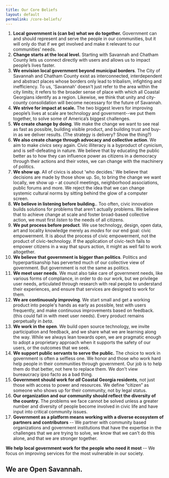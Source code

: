 ```yaml
---
title: Our Core Beliefs
layout: default
permalink: /core-beliefs/
---
```


1. **Local government is (can be) what we do together.** Government can and should represent and serve the people in our communities, but it will only do that if we get involved and make it relevant to our communities’ needs.
2. **Change starts at the local level.** Starting with Savannah and Chatham County lets us connect directly with users and allows us to impact people’s lives faster.
3. **We envision local government beyond municipal borders**. The City of Savannah and Chatham County exist as interconnected, interdependent and abstract places whose borders only lead to tribalism, infighting and inefficiency. To us, 'Savannah' doesn't just refer to the area within the city limits; it refers to the broader sense of place with which all Coastal Georgians identify as a region. Likewise, we think that unity and city-county consolidation will become necessary for the future of Savannah.
3. **We strive for impact at scale.** The two biggest levers for improving people’s lives at scale are technology and government--we put them together, to solve some of America’s biggest challenges. 
4. **We create change by doing**. We make the change we want to see real as fast as possible, building visible product, and building trust and buy-in as we deliver results. (The strategy is delivery? Show the thing?)
5.  **We also create change through advocacy and collective action**. We aim to make *civics* sexy again. Civic illiteracy is a byproduct of cynicism, and is self-defeating in nature. We believe that by educating the public better as to how they can influence power as citizens in a democracy through their actions and their votes, we can change with the machinery of politics.
6.  **We show up**. All of civics is about 'who decides.' We believe that decisions are made by those show up. So, to bring the change we want locally, we show up – at council meetings, neighborhood associations, public forums and more. We reject the idea that we can change systemic cultural norms by sitting behind the glow of a computer screen.
6.  **We believe in listening before building.**. Too often, civic innovation builds solutions for problems that aren't actually problems. We believe that to achieve change at scale and foster broad-based collective action, we must first *listen* to the needs of all citizens.
6.  **We put process before product**. We use technology, design, open data, art and locality knowledge merely as *modes* for our end goal: civic empowerment. It is about the process of civic empowerment, not the product of civic-technology. If the application of civic-tech fails to empower citizens in a way that spurs action, it might as well fail to work altogether.
7.  **We believe that government is bigger than politics**. Politics and hyperpartisanship has perverted much of our collective view of government. But government is not the same as politics.
5. **We meet user needs**. We must also take care of government needs, like various forms of compliance, in order to do our work, but we privilege user needs, articulated through research with real people to understand their experiences, and ensure that services are designed to work for them.
6. **We are continuously improving**. We start small and get a working product into people's hands as early as possible, test with users frequently, and make continuous improvements based on feedback. (this could fall in with meet user needs). Every product remains perpetually in *beta*.
7. **We work in the open**. We build open source technology, we invite participation and feedback, and we share what we are learning along the way. While we always lean towards open, we are pragmatic enough to adopt a proprietary approach when it supports the safety of our users, or the outcomes that we seek.
8. **We support public servants to serve the public.** The choice to work in government is often a selfless one. We honor and those who work hard help people in their communities through government. Our job is to help them do that better, not here to replace them. We don't view bureaucracy ipso facto as a bad thing.
9. **Government should work for *all* Coastal Georgia residents**, not just those with access to power and resources. We define “citizen” as someone who shows up for their community, not by legal status. 
10. **Our organization and our community should reflect the diversity of the country.** The problems we face cannot be solved unless a greater number and diversity of people become involved in civic life and have input into critical community issues. 
11. **Government as a platform means working with a diverse ecosystem of partners and contributors** -- We partner with community based organizations and government institutions that have the expertise in the challenges that we are trying to solve, we know that we can't do this alone, and that we are stronger together.

**We help local government work for the people who need it most** -- We focus on improving services for the most vulnerable in our society. 

## We are Open Savannah.
